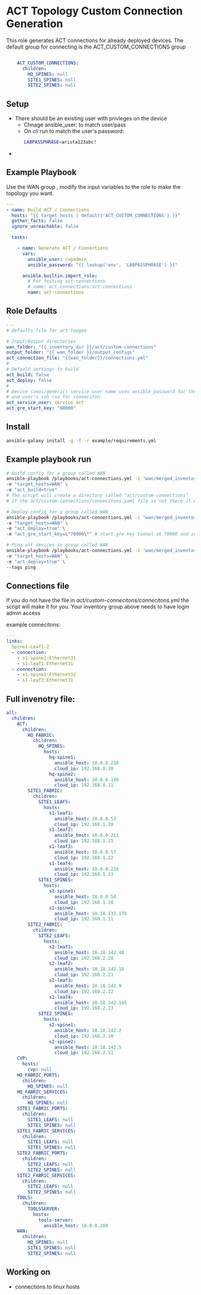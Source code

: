 # ACT Topology Custom Connection Generation

This role generates ACT connections for already deployed devices.
The default group for connecting is the ACT_CUSTOM_CONNECTIONS group

```yaml

    ACT_CUSTOM_CONNECTIONS:
      children:
        HQ_SPINES: null
        SITE1_SPINES: null
        SITE2_SPINES: null
```

## Setup

  - There should be an existing user with privleges on the device
    - Chnage ansible_user: to match user/pass
    - On cli run to match the user's password:
      ```bash
      LABPASSPHRASE=arista123abc!
      ```
  - 

## Example Playbook

Use the WAN group , modify the input variables to the role to make the topology you want.

```yaml
---
- name: Build ACT / Connections
  hosts: "{{ target_hosts | default('ACT_CUSTOM_CONNECTIONS') }}"
  gather_facts: false
  ignore_unreachable: false

  tasks:

    - name: Generate ACT / Connections
      vars:
        ansible_user: cvpadmin
        ansible_password: "{{ lookup('env', 'LABPASSPHRASE') }}"

      ansible.builtin.import_role:
        # For testing act-connections
        # name: act_connections/act-connections
        name: act-connections
```

## Role Defaults

```yaml
---
# defaults file for act-topgen

# Input/Output directories
wan_folder: "{{ inventory_dir }}/act/custom-connections"
output_folder: "{{ wan_folder }}/output_configs"
act_connection_file: "{{wan_folder}}/connections.yml"
#
# Default settings to build
act_build: false
act_deploy: false
#
# Device (veos/generic) service user name uses ansible password for the local account.
# and user's ssh rsa for conneciton
act_service_user: service_act
act_gre_start_key: "60000"


```

## Install

```bash
ansible-galaxy install -g -f -r example/requirements.yml
```

## Example playbook run

```bash
# Build config for a group called WAN
ansible-playbook /playbooks/act-connections.yml -i "wan/merged_inventory.yml" \
-e "target_hosts=WAN" \
-e "act_build=true"
# The script will create a directory called "act/custom-connections"
# if the act/custom-connections/connecitons.yaml file is not there it will create a demo one commented out

# Deploy config for a group called WAN
ansible-playbook /playbooks/act-connections.yml -i "wan/merged_inventory.yml" \
-e "target_hosts=WAN" \
-e "act_deploy=true" \
-e "act_gre_start_key=\"70000\"" # start gre key tunnel at 70000 and increment

# Ping all devices in group called WAN
ansible-playbook /playbooks/act-connections.yml -i "wan/merged_inventory.yml" \
-e "target_hosts=WAN" \
-e "act_deploy=true" \
--tags ping

```

## Connections file

If you do not have the file in *act/custom-connecitons/connecitons.yml* the script will make it for you.
Your inventory group above needs to have login admin access

example connecitons: 
```yaml
---
links: 
  Spine1-Leaf1-2
  - connection:
    - s1-spine1:Ethernet31
    - s1-leaf1:Ethernet31
  - connection:
    - s1-spine1:Ethernet32
    - s1-leaf2:Ethernet31
```
## Full invenotry file:
```yaml
all:
  children:
    ACT:
      children:
        HQ_FABRIC:
          children:
            HQ_SPINES:
              hosts:
                hq-spine1:
                  ansible_host: 10.0.0.210
                  cloud_ip: 192.168.0.10
                hq-spine2:
                  ansible_host: 10.0.0.170
                  cloud_ip: 192.168.0.11
        SITE1_FABRIC:
          children:
            SITE1_LEAFS:
              hosts:
                s1-leaf1:
                  ansible_host: 10.0.0.53
                  cloud_ip: 192.168.1.20
                s1-leaf2:
                  ansible_host: 10.0.0.211
                  cloud_ip: 192.168.1.21
                s1-leaf3:
                  ansible_host: 10.0.0.57
                  cloud_ip: 192.168.1.22
                s1-leaf4:
                  ansible_host: 10.0.0.218
                  cloud_ip: 192.168.1.23
            SITE1_SPINES:
              hosts:
                s1-spine1:
                  ansible_host: 10.0.0.54
                  cloud_ip: 192.168.1.10
                s1-spine2:
                  ansible_host: 10.18.132.176
                  cloud_ip: 192.168.1.11
        SITE2_FABRIC:
          children:
            SITE2_LEAFS:
              hosts:
                s2-leaf1:
                  ansible_host: 10.18.142.48
                  cloud_ip: 192.168.2.20
                s2-leaf2:
                  ansible_host: 10.18.142.18
                  cloud_ip: 192.168.2.21
                s2-leaf3:
                  ansible_host: 10.18.142.9
                  cloud_ip: 192.168.2.22
                s2-leaf4:
                  ansible_host: 10.18.142.145
                  cloud_ip: 192.168.2.23
            SITE2_SPINES:
              hosts:
                s2-spine1:
                  ansible_host: 10.18.142.2
                  cloud_ip: 192.168.2.10
                s2-spine2:
                  ansible_host: 10.18.142.5
                  cloud_ip: 192.168.2.11
    CVP:
      hosts:
        cvp: null
    HQ_FABRIC_PORTS:
      children:
        HQ_SPINES: null
    HQ_FABRIC_SERVICES:
      children:
        HQ_SPINES: null
    SITE1_FABRIC_PORTS:
      children:
        SITE1_LEAFS: null
        SITE1_SPINES: null
    SITE1_FABRIC_SERVICES:
      children:
        SITE1_LEAFS: null
        SITE1_SPINES: null
    SITE2_FABRIC_PORTS:
      children:
        SITE2_LEAFS: null
        SITE2_SPINES: null
    SITE2_FABRIC_SERVICES:
      children:
        SITE2_LEAFS: null
        SITE2_SPINES: null
    TOOLS:
      children:
        TOOLSSERVER:
          hosts:
            tools-server:
              ansible_host: 10.0.0.209
    WAN:
      children:
        HQ_SPINES: null
        SITE1_SPINES: null
        SITE2_SPINES: null
```

## Working on
- connections to linux hosts
